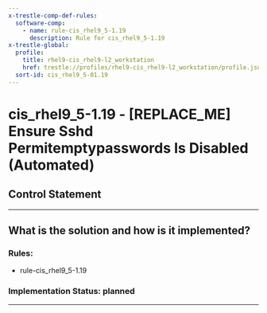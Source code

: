 ```yaml
---
x-trestle-comp-def-rules:
  software-comp:
    - name: rule-cis_rhel9_5-1.19
      description: Rule for cis_rhel9_5-1.19
x-trestle-global:
  profile:
    title: rhel9-cis_rhel9-l2_workstation
    href: trestle://profiles/rhel9-cis_rhel9-l2_workstation/profile.json
  sort-id: cis_rhel9_5-01.19
---
```


# cis_rhel9_5-1.19 - \[REPLACE_ME\] Ensure Sshd Permitemptypasswords Is Disabled (Automated)

## Control Statement

______________________________________________________________________

## What is the solution and how is it implemented?

<!-- For implementation status enter one of: implemented, partial, planned, alternative, not-applicable -->

<!-- Note that the list of rules under ### Rules: is read-only and changes will not be captured after assembly to JSON -->

<!-- Add control implementation description here for control: cis_rhel9_5-1.19 -->

### Rules:

  - rule-cis_rhel9_5-1.19

### Implementation Status: planned

______________________________________________________________________

